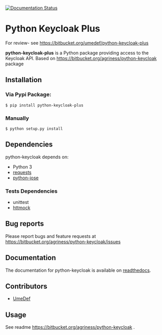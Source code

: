 [![Documentation Status](https://readthedocs.org/projects/python-keycloak/badge/?version=latest)](http://python-keycloak.readthedocs.io/en/latest/?badge=latest)

Python Keycloak Plus
====================

For review- see https://bitbucket.org/umedef/python-keycloak-plus

**python-keycloak-plus** is a Python package providing access to the Keycloak API. Based on https://bitbucket.org/agriness/python-keycloak package

## Installation

### Via Pypi Package:

``` $ pip install python-keycloak-plus ```

### Manually

``` $ python setup.py install ```

## Dependencies

python-keycloak depends on:

* Python 3
* [requests](http://docs.python-requests.org/en/master/)
* [python-jose](http://python-jose.readthedocs.io/en/latest/)

### Tests Dependencies

* unittest
* [httmock](https://github.com/patrys/httmock)

## Bug reports

Please report bugs and feature requests at
https://bitbucket.org/agriness/python-keycloak/issues

## Documentation

The documentation for python-keycloak is available on [readthedocs](http://python-keycloak.readthedocs.io).

## Contributors

* [UmeDef](https://bitbucket.org/umedef/)

## Usage

See readme https://bitbucket.org/agriness/python-keycloak .